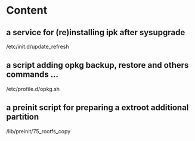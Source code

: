 # Content

## a service for (re)installing ipk after sysupgrade
/etc/init.d/update_refresh

## a script adding opkg backup, restore and others commands ...
/etc/profile.d/opkg.sh

## a preinit script for preparing a extroot additional partition
/lib/preinit/75_rootfs_copy
